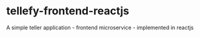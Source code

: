 # tellefy-frontend-reactjs
A simple teller application - frontend microservice - implemented in reactjs
